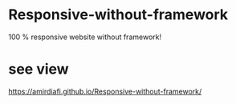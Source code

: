 # Responsive-without-framework
100 % responsive website without framework!
# see view
https://amirdiafi.github.io/Responsive-without-framework/

